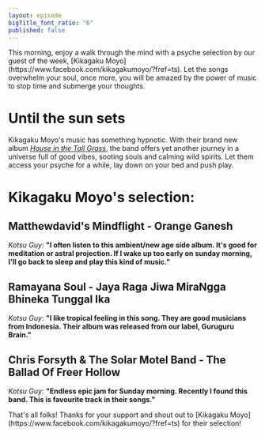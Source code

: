 ```yaml
---
layout: episode
bigTitle_font_ratio: "6"
published: false
---
```

<p id="introduction">This morning, enjoy a walk through the mind with a psyche selection by our guest of the week, [Kikagaku Moyo](https://www.facebook.com/kikagakumoyo/?fref=ts). Let the songs overwhelm your soul, once more, you will be amazed by the power of music to stop time and submerge your thoughts.</p>

# Until the sun sets

Kikagaku Moyo's music has something hypnotic. With their brand new album _[House in the Tall Grass](https://geometricpatterns.bandcamp.com/album/house-in-the-tall-grass)_, the band offers yet another journey in a universe full of good vibes, sooting souls and calming wild spirits. Let them access your psyche for a while, lay down on your bed and push play.
 
# Kikagaku Moyo's selection:

## Matthewdavid's Mindflight - Orange Ganesh
_Kotsu Guy_: **"**I often listen to this ambient/new age side album. It's good for meditation
or astral projection. If I wake up too early on sunday morning, I'll go back to sleep and play this kind of music.**"**

## Ramayana Soul - Jaya Raga Jiwa MiraNgga Bhineka Tunggal Ika
_Kotsu Guy_: **"**I like tropical feeling in this song. They are good musicians from Indonesia. Their album was released from our label, Guruguru Brain.**"**

## Chris Forsyth & The Solar Motel Band - The Ballad Of Freer Hollow
_Kotsu Guy_: **"**Endless epic jam for Sunday morning. Recently I found this band. This is favourite track in their songs.**"**

<p id="outroduction">That's all folks! Thanks for your support and shout out to [Kikagaku Moyo](https://www.facebook.com/kikagakumoyo/?fref=ts) for their selection! </p>